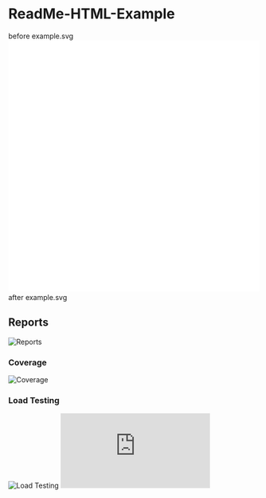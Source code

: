 # ReadMe-HTML-Example

<!---
before image.svg
-- ![](./image.svg)
after image.svg
--->

before example.svg
![](./example.svg)
after example.svg

## Reports
![Reports](https://mjdusa.github.io/ReadMe-HTML-Example/reports/)

### Coverage
![Coverage](https://mjdusa.github.io/ReadMe-HTML-Example/reports/coverage/)

### Load Testing
![Load Testing](https://mjdusa.github.io/ReadMe-HTML-Example/reports/load-testing/)
![Load Testing - example](https://mjdusa.github.io/ReadMe-HTML-Example/reports/load-testing/example.html)
